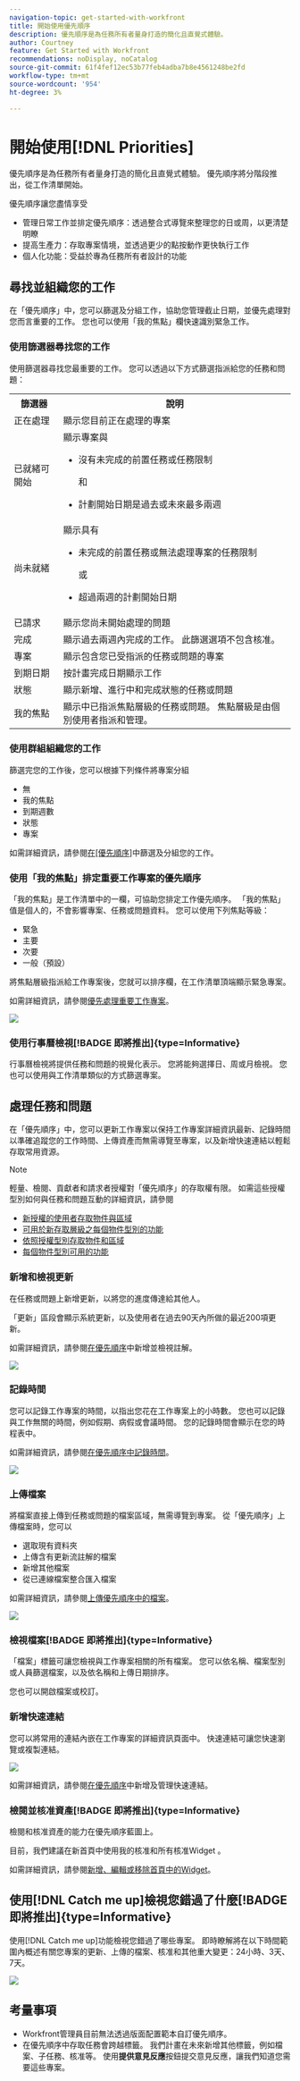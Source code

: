 ```yaml
---
navigation-topic: get-started-with-workfront
title: 開始使用優先順序
description: 優先順序是為任務所有者量身打造的簡化且直覺式體驗。
author: Courtney
feature: Get Started with Workfront
recommendations: noDisplay, noCatalog
source-git-commit: 61f4fef12ec53b77feb4adba7b8e4561248be2fd
workflow-type: tm+mt
source-wordcount: '954'
ht-degree: 3%

---
```



# 開始使用[!DNL Priorities]

優先順序是為任務所有者量身打造的簡化且直覺式體驗。 優先順序將分階段推出，從工作清單開始。

優先順序讓您盡情享受

* 管理日常工作並排定優先順序：透過整合式導覽來整理您的日或周，以更清楚明瞭
* 提高生產力：存取專案情境，並透過更少的點按動作更快執行工作
* 個人化功能：受益於專為任務所有者設計的功能

## 尋找並組織您的工作

在「優先順序」中，您可以篩選及分組工作，協助您管理截止日期，並優先處理對您而言重要的工作。 您也可以使用「我的焦點」欄快速識別緊急工作。

### 使用篩選器尋找您的工作

使用篩選器尋找您最重要的工作。 您可以透過以下方式篩選指派給您的任務和問題：

<table>
  <tbody>
   <tr>
   <th>篩選器</th>
   <th>說明</th>
   </tr>
    <tr>
      <td>正在處理</td>
      <td>顯示您目前正在處理的專案</td>
    </tr>
    <tr>
      <td>已就緒可開始</td>
      <td>顯示專案與 
      <ul>
      <li>沒有未完成的前置任務或任務限制</li>
      <p>和</p>
      <li>計劃開始日期是過去或未來最多兩週</li>
      </ul>
      </td>
    </tr>
    <tr>
      <td>尚未就緒</td>
      <td>顯示具有
       <ul>
      <li>未完成的前置任務或無法處理專案的任務限制</li>
      <p>或</p>
      <li>超過兩週的計劃開始日期</li>
      </ul>
       </td>
    </tr>
    <tr>
      <td>已請求</td>
      <td>顯示您尚未開始處理的問題</td>
    </tr>
      <td>完成</td>
      <td>顯示過去兩週內完成的工作。 此篩選選項不包含核准。</td>
    </tr>
    <tr>
    <td>專案</td>
    <td>顯示包含您已受指派的任務或問題的專案</td>
    </tr>
    <tr>
    <td>到期日期</td>
    <td>按計畫完成日期顯示工作</td>
    </tr>
    <tr>
    <td>狀態</td>
    <td>顯示新增、進行中和完成狀態的任務或問題</td>
    </tr>
     <tr>
    <td>我的焦點</td>
    <td>顯示中已指派焦點層級的任務或問題。 焦點層級是由個別使用者指派和管理。</td>
    </tr>
  </tbody>
</table>

### 使用群組組織您的工作

篩選完您的工作後，您可以根據下列條件將專案分組

* 無
* 我的焦點
* 到期週數
* 狀態
* 專案

如需詳細資訊，請參閱[在[優先順序]](/help/quicksilver/workfront-basics/priorities/filter-group-work-priorities.md)中篩選及分組您的工作。

### 使用「我的焦點」排定重要工作專案的優先順序

「我的焦點」是工作清單中的一欄，可協助您排定工作優先順序。 「我的焦點」值是個人的，不會影響專案、任務或問題資料。 您可以使用下列焦點等級：

* 緊急
* 主要
* 次要
* 一般（預設）

將焦點層級指派給工作專案後，您就可以排序欄，在工作清單頂端顯示緊急專案。

如需詳細資訊，請參閱[優先處理重要工作專案](/help/quicksilver/workfront-basics/priorities/prioritize-work-items.md)。

![](assets/my-focus-column.png)

### 使用行事曆檢視[!BADGE 即將推出]{type=Informative}

行事曆檢視將提供任務和問題的視覺化表示。 您將能夠選擇日、周或月檢視。 您也可以使用與工作清單類似的方式篩選專案。

## 處理任務和問題

在「優先順序」中，您可以更新工作專案以保持工作專案詳細資訊最新、記錄時間以準確追蹤您的工作時間、上傳資產而無需導覽至專案，以及新增快速連結以輕鬆存取常用資源。

>[!NOTE]
>
>輕量、檢閱、貢獻者和請求者授權對「優先順序」的存取權有限。 如需這些授權型別如何與任務和問題互動的詳細資訊，請參閱
>
>* [新授權的使用者存取物件與區域](/help/quicksilver/administration-and-setup/add-users/how-access-levels-work/access-to-objects-areas-license-types.md)
>* [可用於新存取層級之每個物件型別的功能](/help/quicksilver/administration-and-setup/add-users/how-access-levels-work/functionality-available-for-objects.md)
>* [依照授權型別存取物件和區域](/help/quicksilver/administration-and-setup/add-users/access-levels-and-object-permissions/access-to-objects-and-areas-by-license-type.md)
>* [每個物件型別可用的功能](/help/quicksilver/administration-and-setup/add-users/access-levels-and-object-permissions/functionality-available-for-each-object-type.md)


### 新增和檢視更新

在任務或問題上新增更新，以將您的進度傳達給其他人。

「更新」區段會顯示系統更新，以及使用者在過去90天內所做的最近200項更新。

如需詳細資訊，請參閱[在優先順序](/help/quicksilver/workfront-basics/priorities/add-view-updates-priorities.md)中新增並檢視註解。

![](assets/new-update.png)

### 記錄時間

您可以記錄工作專案的時間，以指出您花在工作專案上的小時數。 您也可以記錄與工作無關的時間，例如假期、病假或會議時間。 您的記錄時間會顯示在您的時程表中。

如需詳細資訊，請參閱[在優先順序中記錄時間](/help/quicksilver/workfront-basics/priorities/log-time-priorities.md)。

![](assets/log-time.png)

### 上傳檔案

將檔案直接上傳到任務或問題的檔案區域，無需導覽到專案。 從「優先順序」上傳檔案時，您可以

* 選取現有資料夾
* 上傳含有更新流註解的檔案
* 新增其他檔案
* 從已連線檔案整合匯入檔案

如需詳細資訊，請參閱[上傳優先順序中的檔案](/help/quicksilver/workfront-basics/priorities/upload-files-in-priorities.md)。

![](assets/upload-file.png)

### 檢視檔案[!BADGE 即將推出]{type=Informative}

「檔案」標籤可讓您檢視與工作專案相關的所有檔案。 您可以依名稱、檔案型別或人員篩選檔案，以及依名稱和上傳日期排序。

您也可以開啟檔案或校訂。

### 新增快速連結

您可以將常用的連結內嵌在工作專案的詳細資訊頁面中。 快速連結可讓您快速瀏覽或複製連結。

![](assets/quick-links.png)

如需詳細資訊，請參閱[在優先順序](/help/quicksilver/workfront-basics/priorities/quick-links-priorities.md)中新增及管理快速連結。

### 檢閱並核准資產[!BADGE 即將推出]{type=Informative}

檢閱和核准資產的能力在優先順序藍圖上。

目前，我們建議在新首頁中使用我的核准和所有核准Widget 。

如需詳細資訊，請參閱[新增、編輯或移除首頁中的Widget](/help/quicksilver/workfront-basics/using-home/using-the-home-area/add-edit-remove-widgets-in-new-home.md)。


## 使用[!DNL Catch me up]檢視您錯過了什麼[!BADGE 即將推出]{type=Informative}

使用[!DNL Catch me up]功能檢視您錯過了哪些專案。 即時瞭解將在以下時間範圍內概述有關您專案的更新、上傳的檔案、核准和其他重大變更：24小時、3天、7天。


![](assets/catch-me-up.png)

## 考量事項

* Workfront管理員目前無法透過版面配置範本自訂優先順序。
* 在優先順序中存取任務會跨越標籤。 我們計畫在未來新增其他標籤，例如檔案、子任務、核准等。 使用&#x200B;**提供意見反應**&#x200B;按鈕提交意見反應，讓我們知道您需要這些專案。


